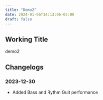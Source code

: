 ```yaml
---
title: "Demo2"
date: 2024-01-06T14:13:06-05:00
draft: false
---
```


## Working Title

demo2

## Changelogs

### 2023-12-30

- Added Bass and Rythm Guit performance